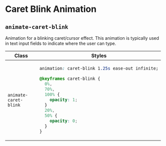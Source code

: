# Caret Blink Animation

## `animate-caret-blink`

Animation for a blinking caret/cursor effect. This animation is typically used in text input fields to indicate where the user can type.

<table>
<thead>
<tr>
<th>Class</th>
<th>Styles</th>
</tr>
</thead>
<tbody>
<tr>
<td>

`animate-caret-blink`

</td>
<td>

```css
animation: caret-blink 1.25s ease-out infinite;

@keyframes caret-blink {
  0%,
  70%,
  100% {
    opacity: 1;
  }
  20%,
  50% {
    opacity: 0;
  }
}
```

</td>
</tr>
</tbody>
</table>
